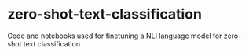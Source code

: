 # zero-shot-text-classification
Code and notebooks used for finetuning a NLI language model for zero-shot text classification
